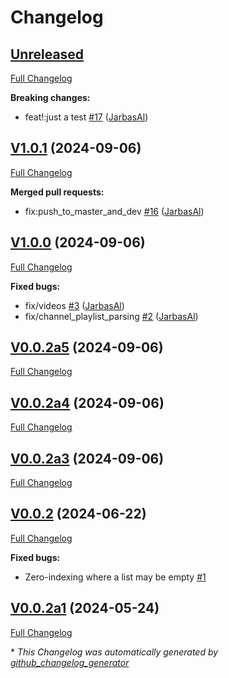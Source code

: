# Changelog

## [Unreleased](https://github.com/OpenJarbas/tutubo/tree/HEAD)

[Full Changelog](https://github.com/OpenJarbas/tutubo/compare/V1.0.1...HEAD)

**Breaking changes:**

- feat!:just a test [\#17](https://github.com/OpenJarbas/tutubo/pull/17) ([JarbasAl](https://github.com/JarbasAl))

## [V1.0.1](https://github.com/OpenJarbas/tutubo/tree/V1.0.1) (2024-09-06)

[Full Changelog](https://github.com/OpenJarbas/tutubo/compare/V1.0.0...V1.0.1)

**Merged pull requests:**

- fix:push\_to\_master\_and\_dev [\#16](https://github.com/OpenJarbas/tutubo/pull/16) ([JarbasAl](https://github.com/JarbasAl))

## [V1.0.0](https://github.com/OpenJarbas/tutubo/tree/V1.0.0) (2024-09-06)

[Full Changelog](https://github.com/OpenJarbas/tutubo/compare/V0.0.2a5...V1.0.0)

**Fixed bugs:**

- fix/videos [\#3](https://github.com/OpenJarbas/tutubo/pull/3) ([JarbasAl](https://github.com/JarbasAl))
- fix/channel\_playlist\_parsing [\#2](https://github.com/OpenJarbas/tutubo/pull/2) ([JarbasAl](https://github.com/JarbasAl))

## [V0.0.2a5](https://github.com/OpenJarbas/tutubo/tree/V0.0.2a5) (2024-09-06)

[Full Changelog](https://github.com/OpenJarbas/tutubo/compare/V0.0.2a4...V0.0.2a5)

## [V0.0.2a4](https://github.com/OpenJarbas/tutubo/tree/V0.0.2a4) (2024-09-06)

[Full Changelog](https://github.com/OpenJarbas/tutubo/compare/V0.0.2a3...V0.0.2a4)

## [V0.0.2a3](https://github.com/OpenJarbas/tutubo/tree/V0.0.2a3) (2024-09-06)

[Full Changelog](https://github.com/OpenJarbas/tutubo/compare/V0.0.2...V0.0.2a3)

## [V0.0.2](https://github.com/OpenJarbas/tutubo/tree/V0.0.2) (2024-06-22)

[Full Changelog](https://github.com/OpenJarbas/tutubo/compare/V0.0.2a1...V0.0.2)

**Fixed bugs:**

- Zero-indexing where a list may be empty [\#1](https://github.com/OpenJarbas/tutubo/issues/1)

## [V0.0.2a1](https://github.com/OpenJarbas/tutubo/tree/V0.0.2a1) (2024-05-24)

[Full Changelog](https://github.com/OpenJarbas/tutubo/compare/cc472cda4ac3f28838dbb3f4d7197569dc8ddf2a...V0.0.2a1)



\* *This Changelog was automatically generated by [github_changelog_generator](https://github.com/github-changelog-generator/github-changelog-generator)*
